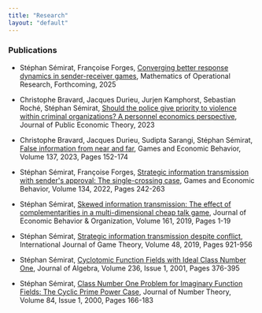 ```yaml
---
title: "Research"
layout: "default"
---
```


### Publications

- Stéphan Sémirat, Françoise Forges, [Converging better response dynamics in sender-receiver games](https://cloud.univ-grenoble-alpes.fr/s/765YTDKyNcaLqsr), Mathematics of Operational Research, Forthcoming, 2025
- Christophe Bravard, Jacques Durieu, Jurjen Kamphorst, Sebastian Roché, Stéphan Sémirat, [Should the police give priority to violence within criminal organizations? A personnel economics perspective](https://cloud.univ-grenoble-alpes.fr/s/yHFFWe3RH9ciimT), Journal of Public Economic Theory, 2023
- Christophe Bravard, Jacques Durieu, Sudipta Sarangi, Stéphan Sémirat, [False information from near and far](https://cloud.univ-grenoble-alpes.fr/s/mHoRYRFo4ZmqLEA), Games and Economic Behavior, Volume 137, 2023, Pages 152-174
- Stéphan Sémirat, Françoise Forges, [Strategic information transmission with sender's approval: The single-crossing case](https://cloud.univ-grenoble-alpes.fr/s/bq87SoKN4tsbctb), Games and Economic Behavior, Volume 134, 2022, Pages 242-263
- Stéphan Sémirat, [Skewed information transmission: The effect of complementarities in a multi-dimensional cheap talk game](https://doi.org/10.1016/j.jebo.2019.03.012), Journal of Economic Behavior & Organization, Volume 161, 2019, Pages 1-19
- Stéphan Sémirat, [Strategic information transmission despite conflict](https://cloud.univ-grenoble-alpes.fr/s/HAqQfinC6ZDkDwx), International Journal of Game Theory, Volume 48, 2019, Pages 921-956

- Stéphan Sémirat, [Cyclotomic Function Fields with Ideal Class Number One](https://doi.org/10.1006/jabr.2000.8493), Journal of Algebra, Volume 236, Issue 1, 2001, Pages 376-395
- Stéphan Sémirat, [Class Number One Problem for Imaginary Function Fields: The Cyclic Prime Power Case](https://doi.org/10.1006/jnth.2000.2535), Journal of Number Theory, Volume 84, Issue 1, 2000, Pages 166-183